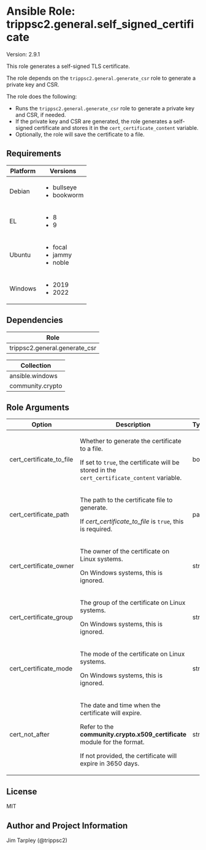 <!-- BEGIN_ANSIBLE_DOCS -->

# Ansible Role: trippsc2.general.self_signed_certificate
Version: 2.9.1

This role generates a self-signed TLS certificate.

The role depends on the `trippsc2.general.generate_csr` role to generate a private key and CSR.

The role does the following:
  - Runs the `trippsc2.general.generate_csr` role to generate a private key and CSR, if needed.
  - If the private key and CSR are generated, the role generates a self-signed certificate and stores it in the `cert_certificate_content` variable.
  - Optionally, the role will save the certificate to a file.


## Requirements

| Platform | Versions |
| -------- | -------- |
| Debian | <ul><li>bullseye</li><li>bookworm</li></ul> |
| EL | <ul><li>8</li><li>9</li></ul> |
| Ubuntu | <ul><li>focal</li><li>jammy</li><li>noble</li></ul> |
| Windows | <ul><li>2019</li><li>2022</li></ul> |

## Dependencies
| Role |
| ---- |
| trippsc2.general.generate_csr |

| Collection |
| ---------- |
| ansible.windows |
| community.crypto |

## Role Arguments
|Option|Description|Type|Required|Choices|Default|
|---|---|---|---|---|---|
| cert_certificate_to_file | <p>Whether to generate the certificate to a file.</p><p>If set to `true`, the certificate will be stored in the `cert_certificate_content` variable.</p> | bool | no |  | True |
| cert_certificate_path | <p>The path to the certificate file to generate.</p><p>If *cert_certificate_to_file* is `true`, this is required.</p> | path | no |  |  |
| cert_certificate_owner | <p>The owner of the certificate on Linux systems.</p><p>On Windows systems, this is ignored.</p> | str | no |  | root |
| cert_certificate_group | <p>The group of the certificate on Linux systems.</p><p>On Windows systems, this is ignored.</p> | str | no |  | root |
| cert_certificate_mode | <p>The mode of the certificate on Linux systems.</p><p>On Windows systems, this is ignored.</p> | str | no |  | 0644 |
| cert_not_after | <p>The date and time when the certificate will expire.</p><p>Refer to the **community.crypto.x509_certificate** module for the format.</p><p>If not provided, the certificate will expire in 3650 days.</p> | str | no |  |  |


## License
MIT

## Author and Project Information
Jim Tarpley (@trippsc2)
<!-- END_ANSIBLE_DOCS -->
